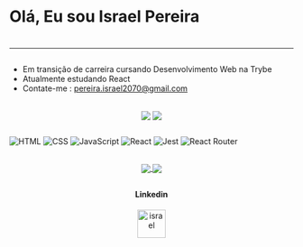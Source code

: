 <h1> Olá, Eu sou Israel Pereira <h1/>
<hr/>

###

- Em transição de carreira cursando Desenvolvimento Web na Trybe
- Atualmente estudando React 
- Contate-me : pereira.israel2070@gmail.com

##

<div align="center">
<a href="https://github.com/IsraelViPe"> <img align="center" src="https://github-readme-stats.vercel.app/api?username=IsraelViPe&count_private=true&theme=moltack&hide=contribs,prs&show_icons=true" /></a>
<img align="center" src="https://github-readme-stats.vercel.app/api/top-langs/?username=IsraelViPe&layout=compact&theme=maroongold" />
</div>
  
##
  
![HTML](https://img.shields.io/badge/HTML5-E34F26?style=for-the-badge&logo=html5&logoColor=white)
![CSS](https://img.shields.io/badge/CSS3-1572B6?style=for-the-badge&logo=css3&logoColor=white)
![JavaScript](https://img.shields.io/badge/JavaScript-323330?style=for-the-badge&logo=javascript&logoColor=F7DF1E)
![React](https://img.shields.io/badge/React-20232A?style=for-the-badge&logo=react&logoColor=61DAFB)
![Jest](https://img.shields.io/badge/Jest-C21325?style=for-the-badge&logo=jest&logoColor=white)
![React Router](https://img.shields.io/badge/React_Router-CA4245?style=for-the-badge&logo=react-router&logoColor=white)  

##
  <div align="center">
    <a href="https://israelvipe.github.io/" target="blank">
    <img align="center" src="https://github-readme-stats.vercel.app/api/pin/?username=IsraelViPe&theme=moltack&repo=IsraelViPe.github.io" />
    <a href="https://github.com/IsraelViPe/trybe-exercicios" target="blank">
    <img align="center" src="https://github-readme-stats.vercel.app/api/pin/?username=IsraelViPe&theme=moltack&repo=trybe-exercicios" /></a>
    </div>
    
 ##
 
 <h4 align="center">Linkedin</h4>
 <div align="center">
  <a href="https://www.linkedin.com/in/israel-vin%C3%ADcius-pereira-558620232/" target="blank">
    <img src="https://raw.githubusercontent.com/rahuldkjain/github-profile-readme-generator/master/src/images/icons/Social/linked-in-alt.svg" alt="israel" height="50" width="50"></a>
 </div>
  
  
  


